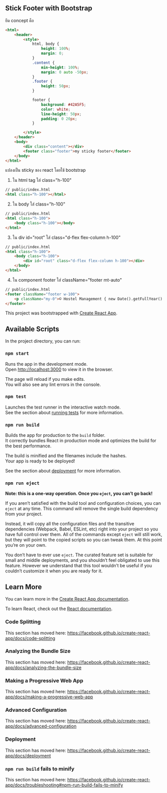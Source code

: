 ## Stick Footer with Bootstrap

ยึด concept คือ
```html
<html>
    <header>
        <style>
            html, body {
                height: 100%;
                margin: 0;
            }
            .content {
                min-height: 100%;
                margin: 0 auto -50px;
            }
            .footer {
                height: 50px;
            }

            footer {
                background: #42A5F5;
                color: white;
                line-height: 50px;
                padding: 0 20px;
            }

        </style>
    </header>
    <body>
        <div class="content"></div>
        <footer class="footer">my sticky footer</footer>
    </body>
</html>
```

แปลงเป็น sticky ของ react โดยใช้ bootstrap
1. ใน html tag ใส่ class="h-100"

```html
// public/index.html
<html class="h-100"></html>
```

2. ใน body ใส่ class="h-100"
```html
// public/index.html
<html class="h-100">
    <body class="h-100"></body>
</html>
```

3. ใน div id="root" ใส่ class="d-flex flex-column h-100"
```html
// public/index.html
<html class="h-100">
    <body class="h-100">
        <div id="root" class="d-flex flex-column h-100"></div>
    </body>
</html>
```
4. ใน component footer ใส่ className="footer mt-auto"
```html
// public/index.html
<footer className="footer w-100">
    <p className="my-0">© Hostel Management { new Date().getFullYear() }</p>
</footer>
```



This project was bootstrapped with [Create React App](https://github.com/facebook/create-react-app).

## Available Scripts

In the project directory, you can run:

### `npm start`

Runs the app in the development mode.<br>
Open [http://localhost:3000](http://localhost:3000) to view it in the browser.

The page will reload if you make edits.<br>
You will also see any lint errors in the console.

### `npm test`

Launches the test runner in the interactive watch mode.<br>
See the section about [running tests](https://facebook.github.io/create-react-app/docs/running-tests) for more information.

### `npm run build`

Builds the app for production to the `build` folder.<br>
It correctly bundles React in production mode and optimizes the build for the best performance.

The build is minified and the filenames include the hashes.<br>
Your app is ready to be deployed!

See the section about [deployment](https://facebook.github.io/create-react-app/docs/deployment) for more information.

### `npm run eject`

**Note: this is a one-way operation. Once you `eject`, you can’t go back!**

If you aren’t satisfied with the build tool and configuration choices, you can `eject` at any time. This command will remove the single build dependency from your project.

Instead, it will copy all the configuration files and the transitive dependencies (Webpack, Babel, ESLint, etc) right into your project so you have full control over them. All of the commands except `eject` will still work, but they will point to the copied scripts so you can tweak them. At this point you’re on your own.

You don’t have to ever use `eject`. The curated feature set is suitable for small and middle deployments, and you shouldn’t feel obligated to use this feature. However we understand that this tool wouldn’t be useful if you couldn’t customize it when you are ready for it.

## Learn More

You can learn more in the [Create React App documentation](https://facebook.github.io/create-react-app/docs/getting-started).

To learn React, check out the [React documentation](https://reactjs.org/).

### Code Splitting

This section has moved here: https://facebook.github.io/create-react-app/docs/code-splitting

### Analyzing the Bundle Size

This section has moved here: https://facebook.github.io/create-react-app/docs/analyzing-the-bundle-size

### Making a Progressive Web App

This section has moved here: https://facebook.github.io/create-react-app/docs/making-a-progressive-web-app

### Advanced Configuration

This section has moved here: https://facebook.github.io/create-react-app/docs/advanced-configuration

### Deployment

This section has moved here: https://facebook.github.io/create-react-app/docs/deployment

### `npm run build` fails to minify

This section has moved here: https://facebook.github.io/create-react-app/docs/troubleshooting#npm-run-build-fails-to-minify
